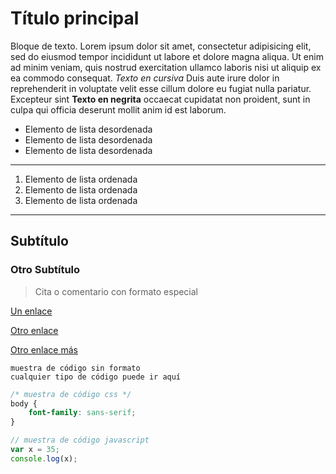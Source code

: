 <!-- Esto es un ejemplo de un archivo readme.md -->

# Título principal

Bloque de texto. Lorem ipsum dolor sit amet, consectetur adipisicing elit, sed do eiusmod tempor incididunt ut labore et dolore magna aliqua. Ut enim ad minim veniam, quis nostrud exercitation ullamco laboris nisi ut aliquip ex ea commodo consequat. *Texto en cursiva* Duis aute irure dolor in reprehenderit in voluptate velit esse cillum dolore eu fugiat nulla pariatur. Excepteur sint **Texto en negrita** occaecat cupidatat non proident, sunt in culpa qui officia deserunt mollit anim id est laborum.

* Elemento de lista desordenada
* Elemento de lista desordenada
* Elemento de lista desordenada

<!-- A continuación una línea horizontal -->
---

1. Elemento de lista ordenada
2. Elemento de lista ordenada
3. Elemento de lista ordenada

<!-- A continuación una línea horizontal -->
---

## Subtítulo
### Otro Subtítulo

> Cita o comentario con formato especial

[Un enlace](http://google.com)

[Otro enlace](http://javier-herrera.com)

[Otro enlace más](http://twitter.com)

```
muestra de código sin formato
cualquier tipo de código puede ir aquí
```

```css
/* muestra de código css */
body {
	font-family: sans-serif;
}
```

```javascript
// muestra de código javascript
var x = 35;
console.log(x);
```
